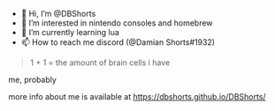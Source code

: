 - 👋 Hi, I’m @DBShorts
- 👀 I’m interested in nintendo consoles and homebrew
- 🌱 I’m currently learning lua
- 📫 How to reach me discord (@Damian Shorts#1932)

> 1 + 1 = the amount of brain cells i have

me, probably

more info about me is available at https://dbshorts.github.io/DBShorts/

<!---
DBShorts/DBShorts is a ✨ special ✨ repository because its `README.md` (this file) appears on your GitHub profile.
You can click the Preview link to take a look at your changes.
--->
